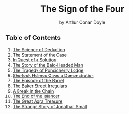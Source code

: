 <h1 align="center">
The Sign of the Four
</h1>

<p align="center">
by Arthur Conan Doyle
</p>

## Table of Contents

1. [The Science of Deduction](./The_Science_of_Deduction.md)
1. [The Statement of the Case](./The_Statement_of_the_Case.md)
1. [In Quest of a Solution](./In_Quest_of_a_Solution.md)
1. [The Story of the Bald-Headed Man](./The_Story_of_the_Bald-Headed_Man.md)
1. [The Tragedy of Pondicherry Lodge](./The_Tragedy_of_Pondicherry_Lodge.md)
1. [Sherlock Holmes Gives a Demonstration](./Sherlock_Holmes_Gives_a_Demonstration.md)
1. [The Episode of the Barrel](./The_Episode_of_the_Barrel.md)
1. [The Baker Street Irregulars](./The_Baker_Street_Irregulars.md)
1. [A Break in the Chain](./A_Break_in_the_Chain.md)
1. [The End of the Islander](./The_End_of_the_Islander.md)
1. [The Great Agra Treasure](./The_Great_Agra_Treasure.md)
1. [The Strange Story of Jonathan Small](./The_Strange_Story_of_Jonathan_Small.md)
